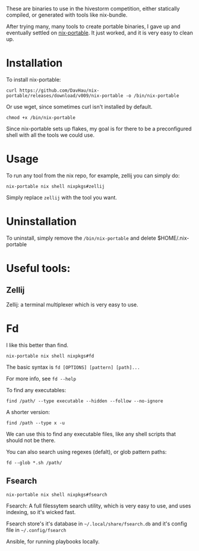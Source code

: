 These are binaries to use in the hivestorm competition, either statically compiled, or generated with tools like nix-bundle. 


After trying many, many tools to create portable binaries, I gave up and eventually settled on [nix-portable](https://github.com/DavHau/nix-portable/). It just worked, and it is very easy to clean up. 


# Installation

To install nix-portable:

`curl https://github.com/DavHau/nix-portable/releases/download/v009/nix-portable -o /bin/nix-portable`

Or use wget, since sometimes curl isn't installed by default.

`chmod +x /bin/nix-portable`

Since nix-portable sets up flakes, my goal is for there to be a preconfigured shell with all the tools we could use. 


# Usage


To run any tool from the nix repo, for example, zellij you can simply do:

`nix-portable nix shell nixpkgs#zellij`

Simply replace `zellij` with the tool you want.


# Uninstallation

To uninstall, simply remove the `/bin/nix-portable` and delete $HOME/.nix-portable


# Useful tools:

## Zellij

Zellij: a terminal multiplexer which is very easy to use.


# Fd

I like this better than find.

`nix-portable nix shell nixpkgs#fd`

The basic syntax is `fd [OPTIONS] [pattern] [path]...`

For more info, see `fd --help`

To find any executables:

`find /path/ --type executable --hidden --follow --no-ignore`

A shorter version:

`find /path --type x -u`

We can use this to find any executable files, like any shell scripts that should not be there.

You can also search using regexes (defalt), or glob pattern paths:

`fd --glob *.sh /path/`



## Fsearch

`nix-portable nix shell nixpkgs#fsearch`

Fsearch: A full filessytem search utility, which is very easy to use, and uses indexing, so it's wicked fast. 

Fsearch store's it's database in `~/.local/share/fsearch.db` and it's config file in `~/.config/fsearch`


Ansible, for running playbooks locally. 



